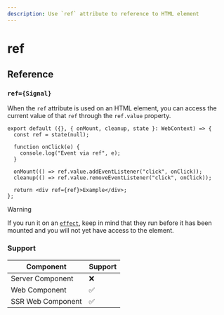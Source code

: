 ```yaml
---
description: Use `ref` attribute to reference to HTML element
---
```


# ref

## Reference

### `ref={Signal}`

When the `ref` attribute is used on an HTML element, you can access the current value of that `ref` through the `ref.value` property.

```tsx 2,8,9,11
export default ({}, { onMount, cleanup, state }: WebContext) => {
  const ref = state(null);

  function onClick(e) {
    console.log("Event via ref", e);
  }

  onMount(() => ref.value.addEventListener("click", onClick));
  cleanup(() => ref.value.removeEventListener("click", onClick));

  return <div ref={ref}>Example</div>;
};
```

> [!WARNING]
>
> If you run it on an [`effect`](/building-your-application/components-details/web-components.html#effects-effect-method), keep in mind that they run before it has been mounted and you will not yet have access to the element.

### Support

| Component         | Support |
| ----------------- | ------- |
| Server Component  | ❌      |
| Web Component     | ✅      |
| SSR Web Component | ✅      |
